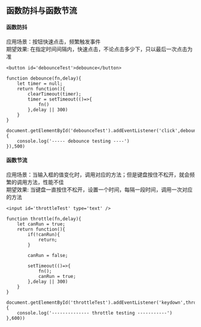 ## 函数防抖与函数节流

#### 函数防抖

应用场景：按钮快速点击，频繁触发事件  
期望效果: 在指定时间间隔内，快速点击，不论点击多少下，只以最后一次点击为准  

    <button id='debounceTest'>debounce</button>

    function debounce(fn,delay){
        let timer = null;
        return function(){
            clearTimeout(timer);
            timer = setTimeout(()=>{
                fn()
            },delay || 300)
        }
    }    

    document.getElementById('debounceTest').addEventListener('click',debounce(function(){
        console.log('----- debounce testing ----')
    }),500)

#### 函数节流

应用场景：当输入框的值变化时，调用对应的方法；但是键盘按住不松开，就会频繁的调用方法，性能不佳  
期望效果: 当键盘一直按住不松开，设置一个时间，每隔一段时间，调用一次对应的方法  

    <input id='throttleTest' type='text' />

    function throttle(fn,delay){
        let canRun = true;
        return function(){
            if(!canRun){
                return;
            }
            
            canRun = false;

            setTimeout(()=>{
                fn();
                canRun = true;
            },delay || 300)
        }
    }
    
    document.getElementById('throttleTest').addEventListener('keydown',throttle(function(){
        console.log('-------------- throttle testing -----------')
    },600))


